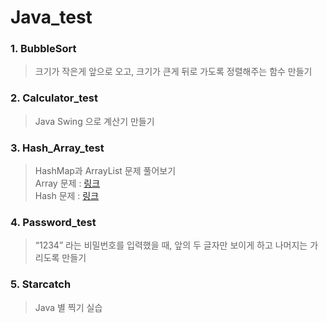 # Java_test

### 1. BubbleSort
> 크기가 작은게 앞으로 오고, 크기가 큰게 뒤로 가도록 정렬해주는 함수 만들기

### 2. Calculator_test
> Java Swing 으로 계산기 만들기

### 3. Hash_Array_test
> HashMap과 ArrayList 문제 풀어보기   
> Array 문제 : [링크](https://power-wormhole-8f6.notion.site/ArrayList-709958f259da4935a61159e41e4ce7a6)   
> Hash 문제 : [링크](https://power-wormhole-8f6.notion.site/Hash-419ff718922c46adba28b353d4b2e693)

### 4. Password_test
> “1234” 라는 비밀번호를 입력했을 때, 앞의 두 글자만 보이게 하고 나머지는 가리도록 만들기

### 5. Starcatch
> Java 별 찍기 실습